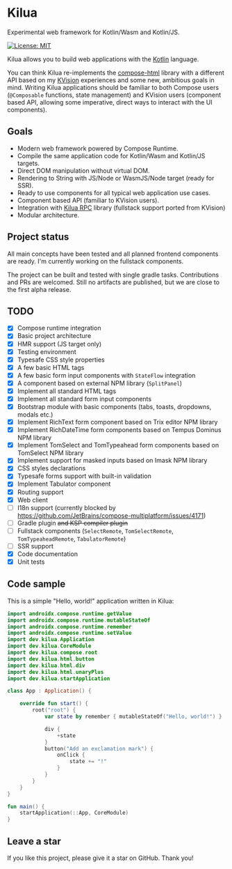 # Kilua

Experimental web framework for Kotlin/Wasm and Kotlin/JS.

[![License: MIT](https://img.shields.io/badge/License-MIT-yellow.svg)](https://opensource.org/licenses/MIT)

Kilua allows you to build web applications with the [Kotlin](https://kotlinlang.org) language. 

You can think Kilua re-implements the [compose-html](https://github.com/JetBrains/compose-multiplatform#compose-html) 
library with a different API based on my [KVision](https://kvision.io) experiences and some new, ambitious goals in mind. 
Writing Kilua applications should be familiar to both Compose users (`@Composable` functions, state management) and 
KVision users (component based API, allowing some imperative, direct ways to interact with the UI components).

## Goals

- Modern web framework powered by Compose Runtime.
- Compile the same application code for Kotlin/Wasm and Kotlin/JS targets.
- Direct DOM manipulation without virtual DOM.
- Rendering to String with JS/Node or WasmJS/Node target (ready for SSR).
- Ready to use components for all typical web application use cases. 
- Component based API (familiar to KVision users).
- Integration with [Kilua RPC](https://github.com/rjaros/kilua-rpc) library (fullstack support ported from KVision)
- Modular architecture.

## Project status

All main concepts have been tested and all planned frontend components are ready. 
I'm currently working on the fullstack components.

The project can be built and tested with single gradle tasks. Contributions and PRs are welcomed.
Still no artifacts are published, but we are close to the first alpha release.

## TODO

- [X] Compose runtime integration
- [X] Basic project architecture
- [X] HMR support (JS target only)
- [X] Testing environment
- [X] Typesafe CSS style properties
- [X] A few basic HTML tags
- [X] A few basic form input components with `StateFlow` integration
- [X] A component based on external NPM library (`SplitPanel`)
- [X] Implement all standard HTML tags
- [X] Implement all standard form input components
- [X] Bootstrap module with basic components (tabs, toasts, dropdowns, modals etc.)
- [X] Implement RichText form component based on Trix editor NPM library
- [X] Implement RichDateTime form components based on Tempus Dominus NPM library
- [X] Implement TomSelect and TomTypeahead form components based on TomSelect NPM library
- [X] Implement support for masked inputs based on Imask NPM library
- [X] CSS styles declarations
- [X] Typesafe forms support with built-in validation 
- [X] Implement Tabulator component
- [X] Routing support
- [X] Web client
- [ ] I18n support (currently blocked by https://github.com/JetBrains/compose-multiplatform/issues/4171)
- [ ] Gradle plugin ~~and KSP compiler plugin~~
- [ ] Fullstack components (`SelectRemote`, `TomSelectRemote`, `TomTypeaheadRemote`, `TabulatorRemote`)
- [ ] SSR support
- [X] Code documentation
- [X] Unit tests

## Code sample

This is a simple "Hello, world!" application written in Kilua:

```kotlin
import androidx.compose.runtime.getValue
import androidx.compose.runtime.mutableStateOf
import androidx.compose.runtime.remember
import androidx.compose.runtime.setValue
import dev.kilua.Application
import dev.kilua.CoreModule
import dev.kilua.compose.root
import dev.kilua.html.button
import dev.kilua.html.div
import dev.kilua.html.unaryPlus
import dev.kilua.startApplication

class App : Application() {

    override fun start() {
        root("root") {
            var state by remember { mutableStateOf("Hello, world!") }

            div {
                +state
            }
            button("Add an exclamation mark") {
                onClick {
                    state += "!"
                }
            }
        }
    }
}

fun main() {
    startApplication(::App, CoreModule)
}
```

## Leave a star

If you like this project, please give it a star on GitHub. Thank you!
